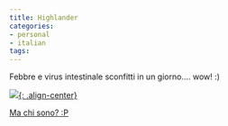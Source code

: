 ```yaml
---
title: Highlander
categories:
- personal
- italian
tags:
---
```

Febbre e virus intestinale sconfitti in un giorno.... wow! :)

[![]({{site.url}}/assets/images/foto-19.jpg){: .align-center}]({{site.url}}/assets/images/foto-19.jpg)

[Ma chi sono? :P](http://twitter.com/Elleh/statuses/950978184
"http://twitter.com/Elleh/statuses/950978184" )

